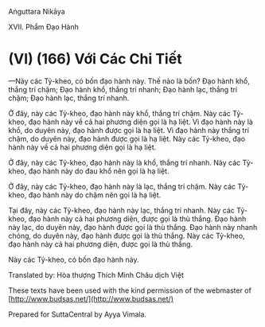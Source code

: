  

Aṅguttara Nikāya

XVII. Phẩm Ðạo Hành

# (VI) (166) Với Các Chi Tiết

—Này các Tỷ-kheo, có bốn đạo hành này. Thế nào là bốn? Ðạo hành khổ, thắng trí chậm; Ðạo hành khổ, thắng trí nhanh; Ðạo hành lạc, thắng trí chậm; Ðạo hành lạc, thắng trí nhanh.

Ở đây, này các Tỷ-kheo, đạo hành này khổ, thắng trí chậm. Này các Tỷ-kheo, đạo hành này về cả hai phương diện gọi là hạ liệt. Vì đạo hành này là khổ, do duyên này, đạo hành được gọi là hạ liệt. Vì đạo hành này thắng trí chậm, do duyên này, đạo hành được gọi là hạ liệt. Này các Tỷ-kheo, đạo hành này về cả hai phương diện gọi là hạ liệt.

Ở đây, này các Tỷ-kheo, đạo hành này là khổ, thắng trí nhanh. Này các Tỷ-kheo, đạo hành này do đau khổ nên gọi là hạ liệt.

Ở đây, này các Tỷ-kheo, đạo hành này là lạc, thắng trí chậm. Này các Tỷ-kheo, đạo hành này do chậm nên gọi là hạ liệt.

Tại đây, này các Tỷ-kheo, đạo hành này lạc, thắng trí nhanh. Này các Tỷ-kheo, đạo hành này cả hai phương diện, được gọi là thù thắng. Ðạo hành này lạc, do duyên này, đạo hành được gọi là thù thắng. Ðạo hành này nhanh chóng, do duyên này, đạo hành được gọi là thù thắng. Này các Tỷ-kheo, đạo hành này cả hai phương diện, được gọi là thù thắng.

Này các Tỷ-kheo, có bốn đạo hành này.

Translated by: Hòa thượng Thích Minh Châu dịch Việt

These texts have been used with the kind permission of the webmaster of [http://www.budsas.net/](http://www.budsas.net/)

Prepared for SuttaCentral by Ayya Vimala.